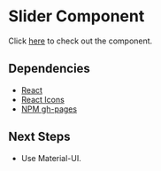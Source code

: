 # Slider Component

Click [here](https://ioannis-sporidis.github.io/rc-pagination/) to check out the component.

## Dependencies

- [React](https://reactjs.org/)
- [React Icons](https://react-icons.github.io/react-icons/)
- [NPM gh-pages](https://www.npmjs.com/package/gh-pages)

## Next Steps
- Use Material-UI.
